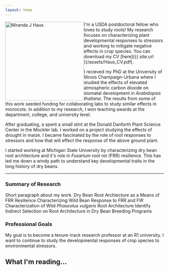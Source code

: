```yaml
---
layout: home
---
```


<div style="float: left">
	<img src="{{ site.url }}/assets/images/MJH_Web1.jpg" alt="Miranda J Haus" title="My face" width="250" height="250" />
</div>
I'm a USDA postdoctoral fellow who loves to study roots! My research focuses on characterizing plant developmental responses to stressors and working to mitigate negative effects in crop species. You can download my CV [here]({{ site.url }}/assets/Haus_CV.pdf).

I recieved my PhD at the University of Illinois Champaign-Urbana where I studied the effects of elevated atmospheric carbon dioxide on stomatal development in _Arabidopsis thaliana_. The results from some of this work seeded funding for collaborating labs to study similar effects in monocots. In addition to my research, I won teaching awards at the department, college, and university level. 

After graduating, a spent a small stint at the Donald Danforth Plant Science Center in the Mockler lab. I worked on a project studying the effects of drought in maize. I became fascinated by the role of root responses to stressors and how that will effect the response of the above ground plant. 

I started working at Michigan State University by characterizing dry bean root architecture and it's role in _Fusarium_ root rot (FRR) resilience. This has led me down a windy path to understand key developmental traits in the long history of dry beans.

-------------------

### Summary of Research

Short paragraph about my work.
	Dry Bean Root Archiecture as a Means of FRR Resilience
	Characterizing Wild Bean Response to FRR and FW
	Characterization of Wild _Phaseolus vulgaris_ Root Architecture
	Identify Indirect Selection on Root Architecture in Dry Bean Breeding Programs

### Professional Goals

My goal is to become a tenure-track research professor at an R1 university. I want to continue to study the developmental responses of crop species to environmental stressors.

## What I'm reading...
